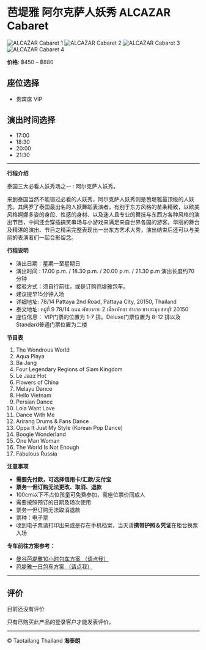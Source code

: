 # 芭堤雅 阿尔克萨人妖秀 ALCAZAR Cabaret

![ALCAZAR Cabaret 1](https://taotailangthai.com/wp-content/uploads/2019/05/ttl-alcaza-04.jpg)
![ALCAZAR Cabaret 2](https://taotailangthai.com/wp-content/uploads/2019/05/ttl-alcaza-05.jpg)
![ALCAZAR Cabaret 3](https://taotailangthai.com/wp-content/uploads/2019/05/ttl-alcaza-01.jpg)
![ALCAZAR Cabaret 4](https://taotailangthai.com/wp-content/uploads/2019/05/ttl-alcaza-02.jpg)

**价格**: ฿450 – ฿880

## 座位选择
- 贵宾席 VIP

## 演出时间选择
- 17:00
- 18:30
- 20:00
- 21:30

---

**行程介绍**

泰国三大必看人妖秀场之一 : 阿尔克萨人妖秀。

来到泰国当然不能错过必看的人妖秀，阿尔克萨人妖秀则是芭堤雅最顶级的人妖秀。其网罗了泰国最出名的人妖舞蹈表演者，有别于东方风格的苗条精致，以欧美风格婀娜多姿的身段、性感的身材、以及迷人且专业的舞技与东西方各种风格的演出节目，中间还会穿插搞笑串场与小游戏来满足来自世界各国的游客。华丽的舞台及精湛的演出、节目之精采完整表现出一出东方艺术大秀，演出结束后还可以与美丽的表演者们一起合影留念。

**行程说明**

- 演出日期：星期一至星期日
- 演出时间 : 17.00 p.m. / 18.30 p.m. / 20.00 p.m. / 21.30 p.m 演出长度约70分钟
- 接驳方式：须自行前往，或是订购芭堤雅包车。
- 建议提早15分钟入场
- 详细地址: 78/14 Pattaya 2nd Road, Pattaya City, 20150, Thailand
- 泰文地址: หมู่ที่ 9 78/14 ถนน พัทยาสาย 2 เมืองพัทยา อำเภอ บางละมุง ชลบุรี 20150
- 座位信息： VIP门票的位置为 1-7 排。Deluxe门票位置为 8-12 排以及Standard普通门票位置为二楼

**节目表**

1. The Wondrous World
2. Aqua Playa
3. Ba Jang
4. Four Legendary Regions of Siam Kingdom
5. Le Jazz Hot
6. Flowers of China
7. Melayu Dance
8. Hello Vietnam
9. Persian Dance
10. Lola Want Love
11. Dance With Me
12. Arirang Drums & Fans Dance
13. Oppa It Just My Style (Korean Pop Dance)
14. Boogie Wonderland
15. One Man Woman
16. The World Is Not Enough
17. Fabulous Russia

**注意事项**

- **需要先付款，可选择信用卡/汇款/支付宝**
- **票务一但订购无法更改、取消、退款**
- 100cm以下不占位孩童可免费参加，需座位票价同成人
- 需要按照预订的日期及场次使用
- 票务一但订购无法取消退款
- 票种：电子票
- 收到电子票请打印出来或是存在手机档案，当天请**携带护照＆凭证**在柜台换票入场

**专车前往方案参考：**
- [曼谷芭堤雅10小时包车方案 （请点我）](https://taotailangthai.com/shop/%e8%8a%ad%e5%a0%a4%e9%9b%85%e5%8c%85%e8%bb%8a/)
- [芭堤雅一日包车方案 （请点我）](https://taotailangthai.com/shop/pattaya-local-tour-pick-up-hotel/)

---

## 评价

目前还没有评价

只有已购买此产品的登录客户才能发表评价。

---

© Taotailang Thailand **淘泰朗**
